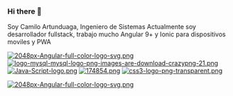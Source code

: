 ### Hi there 👋

Soy Camilo Artunduaga, Ingeniero de Sistemas
Actualmente soy desarrollador fullstack, trabajo mucho Angular 9+ y Ionic para dispositivos moviles y PWA


[![2048px-Angular-full-color-logo-svg.png](https://i.postimg.cc/fTDpDBL7/2048px-Angular-full-color-logo-svg.png)](https://postimg.cc/z320kwT3)[![logo-mysql-mysql-logo-png-images-are-download-crazypng-21.png](https://i.postimg.cc/MKYTpPYz/logo-mysql-mysql-logo-png-images-are-download-crazypng-21.png)](https://postimg.cc/kBB9jyZH)
  [![Java-Script-logo.png](https://i.postimg.cc/5N8zqSqr/Java-Script-logo.png)](https://postimg.cc/9rFzcTkP) [![174854.png](https://i.postimg.cc/wjJwNN7x/174854.png)](https://postimg.cc/0zkGRbYh) [![css3-logo-png-transparent.png](https://i.postimg.cc/YSCdhCLb/css3-logo-png-transparent.png)](https://postimg.cc/21gQtmwZ)
  
[![2048px-Angular-full-color-logo-svg.png](https://i.postimg.cc/Kzwb0Vyh/2048px-Angular-full-color-logo-svg.png)](https://postimg.cc/DJrRZxZx)
